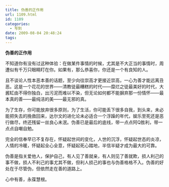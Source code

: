 ```yaml
---
title: 伪善的正作用
url: 1109.html
id: 1109
categories:
  - 写到
date: 2009-08-04 20:48:24
tags:
---
```


**伪善的正作用**

  
不知道你有没有过这种体验：在做某件事情的时候，尤其是不大正当的事情时，周遭似有千万只眼睛盯在你。如果有，那么恭喜你，你还是一个有良知的人。  
  
且不谈论人性本恶本善的话题，至少向往崇高才更接近崇高，一心为善才能远离丑恶。这是一个花花的世界——清教徒最糟糕的时代——糜烂之徒最美好的时代，大酱缸由不得你独白，出污泥而难以不染，但无论如何都不能摒弃那一份情怀——最本真的善——最纯洁的美——最无邪的真。  
  
为了生存，你可能放弃很多原则，为了生活，你可能丢下很多自我，到头来，未必能把失去的挽救回来，达尔文的进化论未必适合一个浮躁的年代，娱乐至死还是恶行做尽，终还残留一丝良心未泯。伪善已是最后的底线，带一点点阿Q胜利，带一点点自嘲自勉。  
  
完全的信奉早已不复存在，怀疑起世间的变化，人世的沉浮，怀疑起世态的炎凉，人情的冷暖，怀疑起全心全意，怀疑起死心踏地，半信半疑才成为最大的可靠。  
  
伪善是指关爱他人，保护自己，有人见了善就亲，有人则见了善就欺，损人利己的事不做，损人不利己的事尤其不做，但利人损己的事也与伪善格格不入。伪善的好处在于尽管伪，但依然走在善的道路上。  
  
心中有善，永葆慧根。
